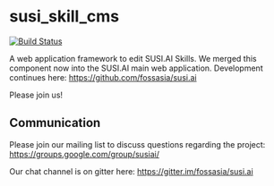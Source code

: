 # susi_skill_cms

[![Build Status](https://travis-ci.org/fossasia/susi_skill_cms.svg?branch=master)](https://travis-ci.org/fossasia/susi_skill_cms)

A web application framework to edit SUSI.AI Skills. We merged this component now into the SUSI.AI main web application. Development continues here: https://github.com/fossasia/susi.ai

Please join us!

## Communication

Please join our mailing list to discuss questions regarding the project: https://groups.google.com/group/susiai/

Our chat channel is on gitter here: https://gitter.im/fossasia/susi.ai
